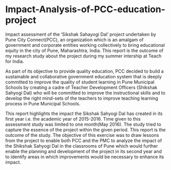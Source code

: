 # Impact-Analysis-of-PCC-education-project
Impact assessment of the ‘Sikshak Sahayogi Dal’ project undertaken by Pune City Connect(PCC), an organization which is an amalgam of government and corporate entities working collectively to bring educational equity in the city of Pune, Maharashtra, India. This report is the outcome of my research study about the project during my summer intership at Teach for India.

As part of its objective to provide quality education, PCC decided to build a sustainable and collaborative government education system that is deeply committed to improve the quality of student learning in Pune Municipal Schools by creating a cadre of Teacher Development Officers (Shikshak Sahyogi Dal) who will be committed to improve the instructional skills and to develop the right mind-sets of the teachers to improve teaching learning process in Pune Municipal Schools.

This report highlights the impact the Sikshak Sahyogi Dal has created in its first year i.e. the academic year of 2015-2016. Time given to this assessment study was limited to one month(May 2016). The study tried to capture the essence of the project within the given period. This report is the outcome of the study. The objective of this exercise was to draw lessons from the project to enable both PCC and the
PMC to analyze the impact of the Shikshak Sahyogi Dal in the classrooms of Pune which would further enable the planning and development of the project in its second year and to identify areas in which improvements would be necessary to enhance its impact.
